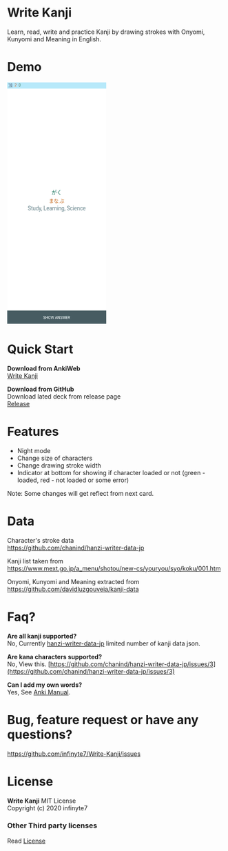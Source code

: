 # Write Kanji
 Learn, read, write and practice Kanji by drawing strokes with Onyomi, Kunyomi and Meaning in English.

# Demo
<img src="/Images/write-kanji-demo.gif" height="560" width="230"></img>

# Quick Start
**Download from AnkiWeb**
<br>[Write Kanji](https://ankiweb.net/shared/info/1546710114)

**Download from GitHub**
<br>Download lated deck from release page
<br>[Release](/releases)

# Features
- Night mode
- Change size of characters
- Change drawing stroke width
- Indicator at bottom for showing if character loaded or not (green - loaded, red - not loaded or some error)

Note: Some changes will get reflect from next card.

 # Data
 Character's stroke data
 <br>https://github.com/chanind/hanzi-writer-data-jp

 Kanji list taken from
 <br>https://www.mext.go.jp/a_menu/shotou/new-cs/youryou/syo/koku/001.htm

 Onyomi, Kunyomi and Meaning extracted from 
 <br>https://github.com/davidluzgouveia/kanji-data

# Faq?
**Are all kanji supported?**
<br>No, Currently [hanzi-writer-data-jp](https://github.com/chanind/hanzi-writer-data-jp) limited number of kanji data json.

**Are kana characters supported?**
<br>No, View this. [https://github.com/chanind/hanzi-writer-data-jp/issues/3](https://github.com/chanind/hanzi-writer-data-jp/issues/3)

**Can I add my own words?**
<br>Yes, See [Anki Manual](https://docs.ankiweb.net/#/editing?id=addingediting).

# Bug, feature request or have any questions?
https://github.com/infinyte7/Write-Kanji/issues

# License
**Write Kanji**
MIT License<br>
Copyright (c) 2020 infinyte7

### Other Third party licenses
Read [License](License)